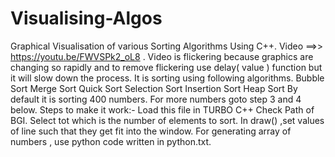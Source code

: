 # Visualising-Algos
Graphical Visualisation of various Sorting Algorithms Using C++. Video ==>> https://youtu.be/FWVSPk2_oL8 .  Video is flickering because graphics are changing so rapidly and to remove flickering use delay( value ) function but it will slow down the process. It is sorting using following algorithms.  Bubble Sort Merge Sort Quick Sort Selection Sort Insertion Sort Heap Sort By default it is sorting 400 numbers. For more numbers goto step 3 and 4 below.  Steps to make it work:-  Load this file in TURBO C++ Check Path of BGI. Select tot which is the number of elements to sort. In draw() ,set values of line such that they get fit into the window. For generating array of numbers , use python code written in python.txt.
